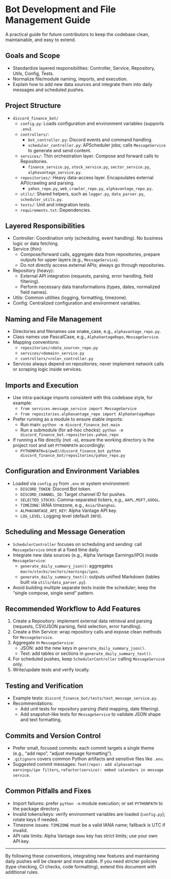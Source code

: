 # Bot Development and File Management Guide

A practical guide for future contributors to keep the codebase clean, maintainable, and easy to extend.

## Goals and Scope
- Standardize layered responsibilities: Controller, Service, Repository, Utils, Config, Tests.
- Normalize file/module naming, imports, and execution.
- Explain how to add new data sources and integrate them into daily messages and scheduled pushes.

## Project Structure
- `discord_finance_bot/`
  - `config.py`: Loads configuration and environment variables (supports `.env`).
  - `controllers/`:
    - `bot_controller.py`: Discord events and command handling.
    - `scheduler_controller.py`: APScheduler jobs; calls `MessageService` to generate and send content.
  - `services/`: Thin orchestration layer. Compose and forward calls to Repositories.
    - `finance_service.py`, `stock_service.py`, `sector_service.py`, `alphavantage_service.py`.
  - `repositories/`: Heavy data-access layer. Encapsulates external API/crawling and parsing.
    - `yahoo_repo.py`, `web_crawler_repo.py`, `alphavantage_repo.py`.
  - `utils/`: Shared helpers, such as `logger.py`, `data_parser.py`, `scheduler_utils.py`.
  - `tests/`: Unit and integration tests.
  - `requirements.txt`: Dependencies.

## Layered Responsibilities
- Controller: Coordination only (scheduling, event handling). No business logic or data fetching.
- Service (thin):
  - Compose/forward calls, aggregate data from repositories, prepare outputs for upper layers (e.g., `MessageService`).
  - Do not directly access external APIs; always go through repositories.
- Repository (heavy):
  - External API integration (requests, parsing, error handling, field filtering).
  - Perform necessary data transformations (types, dates, normalized field names).
- Utils: Common utilities (logging, formatting, timezone).
- Config: Centralized configuration and environment variables.

## Naming and File Management
- Directories and filenames use snake_case, e.g., `alphavantage_repo.py`.
- Class names use PascalCase, e.g., `AlphaVantageRepo`, `MessageService`.
- Mapping conventions:
  - `repositories/<data_source>_repo.py`
  - `services/<domain>_service.py`
  - `controllers/<role>_controller.py`
- Services always depend on repositories; never implement network calls or scraping logic inside services.

## Imports and Execution
- Use intra-package imports consistent with this codebase style, for example:
  - `from services.message_service import MessageService`
  - `from repositories.alphavantage_repo import AlphaVantageRepo`
- Prefer running as a module to ensure stable imports:
  - Run main: `python -m discord_finance_bot.main`
  - Run a submodule (for ad-hoc checks): `python -m discord_finance_bot.repositories.yahoo_repo`
- If running a file directly (not `-m`), ensure the working directory is the project root and set `PYTHONPATH` accordingly:
  - `PYTHONPATH=$(pwd)/discord_finance_bot python discord_finance_bot/repositories/yahoo_repo.py`

## Configuration and Environment Variables
- Loaded via `config.py` from `.env` or system environment:
  - `DISCORD_TOKEN`: Discord Bot token.
  - `DISCORD_CHANNEL_ID`: Target channel ID for pushes.
  - `SELECTED_STOCKS`: Comma-separated tickers, e.g., `AAPL,MSFT,GOOGL`.
  - `TIMEZONE`: IANA timezone, e.g., `Asia/Shanghai`.
  - `ALPHAVANTAGE_API_KEY`: Alpha Vantage API key.
  - `LOG_LEVEL`: Logging level (default `INFO`).

## Scheduling and Message Generation
- `SchedulerController` focuses on scheduling and sending: call `MessageService` once at a fixed time daily.
- Integrate new data sources (e.g., Alpha Vantage Earnings/IPO) inside `MessageService`:
  - `generate_daily_summary_json()`: aggregates `macro/stocks/sectors/earnings/ipos`.
  - `generate_daily_summary_text()`: outputs unified Markdown (tables built via `utils/data_parser.py`).
- Avoid building multiple separate texts inside the scheduler; keep the “single compose, single send” pattern.

## Recommended Workflow to Add Features
1. Create a Repository: implement external data retrieval and parsing (requests, CSV/JSON parsing, field selection, error handling).
2. Create a thin Service: wrap repository calls and expose clean methods for `MessageService`.
3. Aggregate in `MessageService`:
   - JSON: add the new keys in `generate_daily_summary_json()`.
   - Text: add tables or sections in `generate_daily_summary_text()`.
4. For scheduled pushes, keep `SchedulerController` calling `MessageService` only.
5. Write/update tests and verify locally.

## Testing and Verification
- Example tests: `discord_finance_bot/tests/test_message_service.py`.
- Recommendations:
  - Add unit tests for repository parsing (field mapping, date filtering).
  - Add snapshot-like tests for `MessageService` to validate JSON shape and text formatting.

## Commits and Version Control
- Prefer small, focused commits: each commit targets a single theme (e.g., “add repo”, “adjust message formatting”).
- `.gitignore` covers common Python artifacts and sensitive files like `.env`.
- Suggested commit messages: `feat(repo): add alphavantage earnings/ipo filters`, `refactor(service): embed calendars in message service`.

## Common Pitfalls and Fixes
- Import failures: prefer `python -m` module execution; or set `PYTHONPATH` to the package directory.
- Invalid tokens/keys: verify environment variables are loaded (`config.py`); rotate keys if needed.
- Timezone issues: `TIMEZONE` must be a valid IANA name; fallback is UTC if invalid.
- API rate limits: Alpha Vantage `demo` key has strict limits; use your own API key.

---
By following these conventions, integrating new features and maintaining daily pushes will be clearer and more stable. If you need stricter policies (type checking, CI checks, code formatting), extend this document with additional rules.